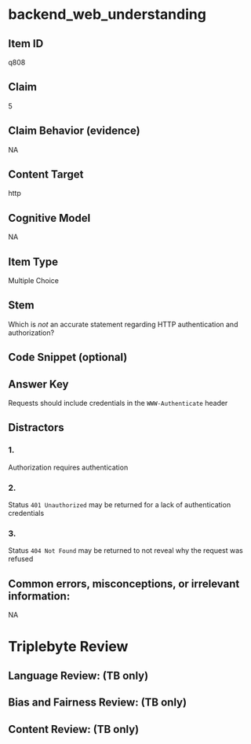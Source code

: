 # backend_web_understanding

## Item ID
q808

## Claim
5

## Claim Behavior (evidence)
NA

## Content Target
http

## Cognitive Model
NA

## Item Type
Multiple Choice

## Stem
Which is *not* an accurate statement regarding HTTP authentication and authorization?

## Code Snippet (optional)


## Answer Key
Requests should include credentials in the `WWW-Authenticate` header

## Distractors

### 1.
Authorization requires authentication

### 2.
Status `401 Unauthorized` may be returned for a lack of authentication credentials

### 3.
Status `404 Not Found` may be returned to not reveal why the request was refused

## Common errors, misconceptions, or irrelevant information:
NA

# Triplebyte Review


## Language Review: (TB only)


## Bias and Fairness Review: (TB only)


## Content Review: (TB only)

